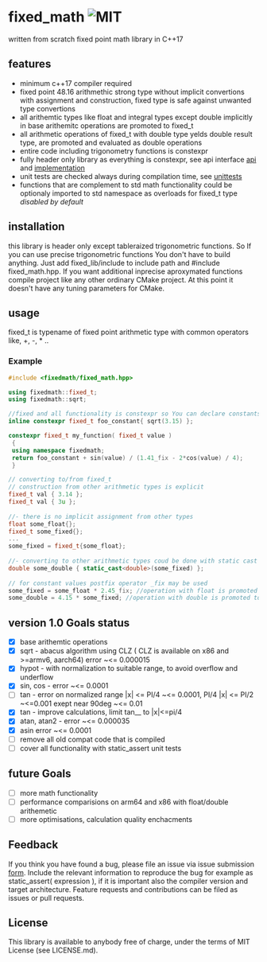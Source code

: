 # fixed_math ![MIT](https://img.shields.io/badge/license-MIT-blue.svg)

written from scratch fixed point math library in C++17

## features

* minimum c++17 compiler required
* fixed point 48.16 arithmethic strong type without implicit convertions with assignment and construction, fixed type is safe against unwanted type convertions
* all arithemtic types like float and integral types except double implicitly in base arithemitc operations are promoted to fixed_t
* all arithmetic operations of fixed_t with double type yelds double result type, are promoted and evaluated as double operations
* entire code including trigonometry functions is constexpr
* fully header only library as everything is constexpr, see api interface [api](https://github.com/arturbac/fixed_math/blob/master/fixed_lib/include/fixedmath/fixed_math.hpp) and [implementation](https://github.com/arturbac/fixed_math/blob/master/fixed_lib/include/fixedmath/math.h)
* unit tests are checked always during compilation time, see [unittests](https://github.com/arturbac/fixed_math/blob/master/fixed_lib/include/fixedmath/compile_time_unit_tests.h)
* functions that are complement to std math functionality could be optionaly imported to std namespace as overloads for fixed_t type *disabled by default*



## installation

this library is header only except tableraized trigonometric functions. So If you can use precise trigonometric functions You don't have to build anything.
Just add fixed_lib/include to include path and #include fixed_math.hpp. If you want additional inprecise aproxymated functions compile project like any other ordinary CMake project. At this point it doesn't have any tuning parameters for CMake.

## usage
fixed_t is typename of fixed point arithmetic type with common operators like, +, -, * ..

### Example

```C++
#include <fixedmath/fixed_math.hpp>

using fixedmath::fixed_t;
using fixedmath::sqrt;

//fixed and all functionality is constexpr so You can declare constants
inline constexpr fixed_t foo_constant{ sqrt(3.15) };

constexpr fixed_t my_function( fixed_t value )
 {
 using namespace fixedmath;
 return foo_constant + sin(value) / (1.41_fix - 2*cos(value) / 4);
 }

// converting to/from fixed_t
// construction from other arithmetic types is explicit
fixed_t val { 3.14 };
fixed_t val { 3u };
 
//- there is no implicit assignment from other types
float some_float{};
fixed_t some_fixed{};
...
some_fixed = fixed_t{some_float};
 
//- converting to other arithmetic types coud be done with static cast and is explicit
double some_double { static_cast<double>(some_fixed) };
 
// for constant values postfix operator _fix may be used
some_fixed = some_float * 2.45_fix; //operation with float is promoted to fixed_t
some_double = 4.15 * some_fixed; //operation with double is promoted to double

```

## version 1.0 Goals status

- [x] base arithemtic operations 
- [x] sqrt - abacus algorithm using CLZ ( CLZ is available on x86 and >=armv6, aarch64)  error ~<= 0.000015
- [x] hypot - with normalization to suitable range, to avoid overflow and underflow
- [x] sin, cos - error ~<= 0.0001
- [    ] tan - error on normalized range |x| <= PI/4 ~<= 0.0001, PI/4 |x| <= PI/2 ~<=0.001 exept near 90deg ~<= 0.01
- [x] tan - improve calculations, limit tan__ to |x|<=pi/4
- [x] atan, atan2 - error  ~<= 0.000035
- [x] asin error  ~<= 0.0001
- [    ] remove all old compat code that is compiled
- [    ] cover all functionality with static_assert unit tests

## future Goals

- [    ] more math functionality
- [    ] performance comparisions on arm64 and x86 with float/double arithemetic
- [    ] more optimisations, calculation quality enchacments

## Feedback

If you think you have found a bug, please file an issue via issue submission [form](https://github.com/arturbac/fixed_math/issues). Include the relevant information to reproduce the bug for example as static_assert( expression ), if it is important also the compiler version and target architecture. Feature requests and contributions can be filed as issues or pull requests.

## License

This library is available to anybody free of charge, under the terms of MIT License (see LICENSE.md).
